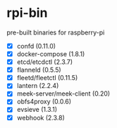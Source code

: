 # rpi-bin

pre-built binaries for raspberry-pi

- [x] confd (0.11.0)
- [x] docker-compose (1.8.1)
- [x] etcd/etcdctl (2.3.7)
- [x] flanneld (0.5.5)
- [x] fleetd/fleetctl (0.11.5)
- [x] lantern (2.2.4)
- [x] meek-server/meek-client (0.20)
- [x] obfs4proxy (0.0.6)
- [x] evsieve (1.3.1)
- [x] webhook (2.3.8)
